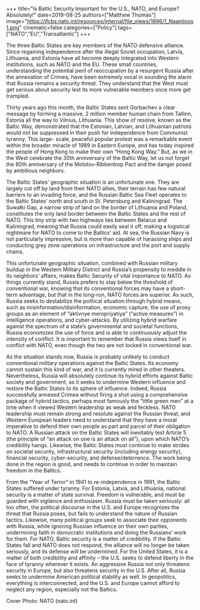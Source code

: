 ﻿+++
title="Is Baltic Security Important for the U.S., NATO, and Europe? Absolutely!"
date=2019-08-25
authors=["Matthew Thomas"]
image="https://jfcbs.nato.int/resources/internal/file_views/1896/1_Naamloos1.png"
cinematic=false
categories=["Policy"]
tags=["NATO","EU","Transatlantic"]
+++

The three Baltic States are key members of the NATO defensive alliance. Since regaining independence after the illegal Soviet occupation, Latvia, Lithuania, and Estonia have all become deeply integrated into Western institutions, such as NATO and the EU. These small countries, understanding the potential peril
of reoccupation by a resurgent Russia after the annexation of Crimea, have been extremely vocal in
sounding the alarm that Russia remains a security threat. They understand that the West must get serious
about security lest its more vulnerable members once more get trampled.

Thirty years ago this month, the Baltic States sent Gorbachev a clear message by forming a
massive, 2 million member human chain from Tallinn, Estonia all the way to Vilnius, Lithuania. This
show of resolve, known as the Baltic Way, demonstrated that the Estonian, Latvian, and Lithuanian
patriots would not be suppressed in their push for independence from Communist tyranny. This large-
scale, peaceful popular protest was a remarkable event within the broader miracle of 1989 in Eastern
Europe, and has today inspired the people of Hong Kong to make their own “Hong Kong Way.” But, as
we in the West celebrate the 30th anniversary of the Baltic Way, let us not forget the 80th anniversary of
the Molotov-Ribbentrop Pact and the danger posed by ambitious neighbors.

The Baltic States’ geographic situation is an unfortunate one. They are largely cut off by land
from their NATO allies, their terrain has few natural barriers to an invading force, and the Russian Baltic
Sea Fleet operates to the Baltic States’ north and south in St. Petersburg and Kaliningrad. The Suwałki
Gap, a narrow strip of land on the border of Lithuania and Poland, constitutes the only land border
between the Baltic States and the rest of NATO. This tiny strip with two highways lies between Belarus
and Kaliningrad, meaning that Russia could easily seal it off, making a logistical nightmare for NATO to
come to the Baltics’ aid. At sea, the Russian Navy is not particularly impressive, but is more than capable
of harassing ships and conducting grey zone operations on infrastructure and the port and supply chains.

This unfortunate geographic situation, combined with Russian military buildup in the Western Military
District and Russia’s propensity to meddle in its neighbors’ affairs, makes Baltic Security of vital
importance to NATO. As things currently stand, Russia prefers to stay below the threshold of
conventional war, knowing that its conventional forces may have a short-term advantage, but that in the
long-run, NATO forces are superior. As such, Russia seeks to destabilize the political situation through
hybrid means, such as misinformation/disinformation, economic capture, the use of proxy groups as an
element of “aktivnye meropriyatiya” (“active measures”) in intelligence operations, and cyber-attacks. By
utilizing hybrid warfare against the spectrum of a state’s governmental and societal functions, Russia
economizes the use of force and is able to continuously adjust the intensity of conflict. It is important to
remember that Russia views itself in conflict with NATO, even though the two are not locked in
conventional war.

As the situation stands now, Russia is probably unlikely to conduct conventional military
operations against the Baltic States. Its economy cannot sustain this kind of war, and it is currently mired
in other theaters. Nevertheless, Russia will absolutely continue its hybrid efforts against Baltic society and
government, as it seeks to undermine Western influence and restore the Baltic States to its sphere of
influence. Indeed, Russia successfully annexed Crimea without firing a shot using a comprehensive
package of hybrid tactics, perhaps most famously the “little green men” at a time when it viewed Western
leadership as weak and feckless. NATO leadership must remain strong and resolute against the Russian
threat, and Western European leaders need to understand that they have a moral imperative to defend their
own people as part and parcel of their obligation to NATO. A Russian attack on the Baltic States will
inevitably test Article 5 (the principle of “an attack on one is an attack on all”), upon which NATO’s
credibility hangs. Likewise, the Baltic States must continue to make strides on societal security,
infrastructural security (including energy security), financial security, cyber-security, and
defense/deterrence. The work being done in the region is good, and needs to continue in order to maintain
freedom in the Baltics.

From the “Year of Terror” in 1941 to re-independence in 1991, the Baltic States suffered under
tyranny. For Estonia, Latvia, and Lithuania, national security is a matter of state survival. Freedom is
vulnerable, and must be guarded with vigilance and enthusiasm. Russia must be taken seriously: all too
often, the political discourse in the U.S. and Europe recognizes the threat that Russia poses, but fails to
understand the nature of Russian tactics. Likewise, many political groups seek to associate their
opponents with Russia, while ignoring Russian influence on their own parties, undermining faith in
democratic institutions and doing the Russians’ work for them. For NATO, Baltic security is a matter of
credibility. If the Baltic States fall and NATO does not respond, the alliance will no longer be taken
seriously, and its defense will be undermined. For the United States, it is a matter of both credibility and
affinity – the U.S. seeks to defend liberty in the face of tyranny wherever it exists. An aggressive Russia
not only threatens security in Europe, but also threatens security in the U.S. After all, Russia seeks to
undermine American political stability as well. In geopolitics, everything is interconnected, and the U.S.
and Europe cannot afford to neglect any region, especially not the Baltics.

Cover Photo: NATO (nato.int)


